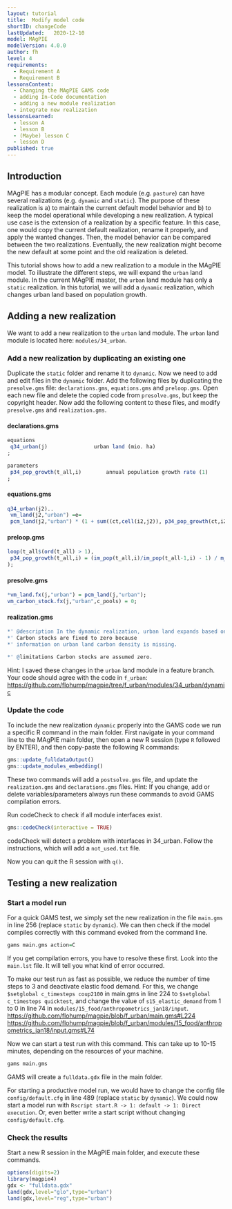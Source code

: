 ```yaml
---
layout: tutorial
title:  Modify model code
shortID: changeCode
lastUpdated:   2020-12-10
model: MAgPIE
modelVersion: 4.0.0
author: fh
level: 4
requirements:
  - Requirement A
  - Requirement B
lessonsContent:
  - Changing the MAgPIE GAMS code
  - adding In-Code documentation
  - adding a new module realization
  - integrate new realization
lessonsLearned:
  - lesson A
  - lesson B
  - (Maybe) lesson C
  - lesson D
published: true
---
```


## Introduction

MAgPIE has a modular concept. Each module (e.g. `pasture`) can have
several realizations (e.g. `dynamic` and `static`). The purpose of these
realization is a) to maintain the current default model behavior and b)
to keep the model operational while developing a new realization. A
typical use case is the extension of a realization by a specific
feature. In this case, one would copy the current default realization,
rename it properly, and apply the wanted changes. Then, the model
behavior can be compared between the two realizations. Eventually, the
new realization might become the new default at some point and the old
realization is deleted.

This tutorial shows how to add a new realization to a module in the
MAgPIE model. To illustrate the different steps, we will expand the
`urban` land module. In the current MAgPIE master, the `urban` land
module has only a `static` realization. In this tutorial, we will add a
`dynamic` realization, which changes urban land based on population
growth.

## Adding a new realization

We want to add a new realization to the `urban` land module. The `urban`
land module is located here: `modules/34_urban`.

### Add a new realization by duplicating an existing one

Duplicate the `static` folder and rename it to `dynamic`. Now we need to
add and edit files in the `dynamic` folder. Add the following files by
duplicating the `presolve.gms` file: `declarations.gms`, `equations.gms`
and `preloop.gms`. Open each new file and delete the copied code from
`presolve.gms`, but keep the copyright header. Now add the following
content to these files, and modify `presolve.gms` and `realization.gms`.

#### declarations.gms

``` r
equations
 q34_urban(j)               urban land (mio. ha)
;

parameters
 p34_pop_growth(t_all,i)        annual population growth rate (1)
;
```

#### equations.gms

``` r
q34_urban(j2)..
 vm_land(j2,"urban") =e=
 pcm_land(j2,"urban") * (1 + sum((ct,cell(i2,j2)), p34_pop_growth(ct,i2)) * m_timestep_length);
```

#### preloop.gms

``` r
loop(t_all$(ord(t_all) > 1),
 p34_pop_growth(t_all,i) = (im_pop(t_all,i)/im_pop(t_all-1,i) - 1) / m_yeardiff(t_all);
);
```

#### presolve.gms

``` r
*vm_land.fx(j,"urban") = pcm_land(j,"urban");
vm_carbon_stock.fx(j,"urban",c_pools) = 0;
```

#### realization.gms

``` r
*' @description In the dynamic realization, urban land expands based on population growth.
*' Carbon stocks are fixed to zero because
*' information on urban land carbon density is missing.

*' @limitations Carbon stocks are assumed zero.
```

Hint: I saved these changes in the `urban` land module in a feature
branch. Your code should agree with the code in `f_urban`:
<https://github.com/flohump/magpie/tree/f_urban/modules/34_urban/dynamic>

### Update the code

To include the new realization `dynamic` properly into the GAMS code we
run a specific R command in the main folder. First navigate in your
command line to the MAgPIE main folder, then open a new R session (type
`R` followed by ENTER), and then copy-paste the following R commands:

``` r
gms::update_fulldataOutput()
gms::update_modules_embedding()
```

These two commands will add a `postsolve.gms` file, and update the
`realization.gms` and `declarations.gms` files. Hint: If you change, add
or delete variables/parameters always run these commands to avoid GAMS
compilation errors.

Run codeCheck to check if all module interfaces exist.

``` r
gms::codeCheck(interactive = TRUE)
```

codeCheck will detect a problem with interfaces in 34\_urban. Follow the
instructions, which will add a `not_used.txt` file.

Now you can quit the R session with `q()`.

## Testing a new realization

### Start a model run

For a quick GAMS test, we simply set the new realization in the file
`main.gms` in line 256 (replace `static` by `dynamic`). We can then
check if the model compiles correctly with this command evoked from the
command line.

``` r
gams main.gms action=C
```

If you get compilation errors, you have to resolve these first. Look
into the `main.lst` file. It will tell you what kind of error occurred.

To make our test run as fast as possible, we reduce the number of time
steps to 3 and deactivate elastic food demand. For this, we change
`$setglobal c_timesteps coup2100` in main.gms in line 224 to `$setglobal
c_timesteps quicktest`, and change the value of `s15_elastic_demand`
from 1 to 0 in line 74 in `modules/15_food/anthropometrics_jan18/input`.
<https://github.com/flohump/magpie/blob/f_urban/main.gms#L224>
<https://github.com/flohump/magpie/blob/f_urban/modules/15_food/anthropometrics_jan18/input.gms#L74>

Now we can start a test run with this command. This can take up to 10-15
minutes, depending on the resources of your machine.

``` r
gams main.gms
```

GAMS will create a `fulldata.gdx` file in the main folder.

For starting a productive model run, we would have to change the config
file `config/default.cfg` in line 489 (replace `static` by `dynamic`).
We could now start a model run with `Rscript start.R -> 1: default -> 1:
Direct execution`. Or, even better write a start script without changing
`config/default.cfg`.

### Check the results

Start a new R session in the MAgPIE main folder, and execute these
commands.

``` r
options(digits=2)
library(magpie4)
gdx <- "fulldata.gdx"
land(gdx,level="glo",type="urban")
land(gdx,level="reg",type="urban")
```
